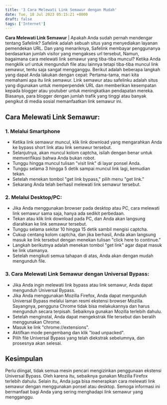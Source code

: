 ```yaml
---
title: '3 Cara Melewati Link Semawur dengan Mudah'
date: Tue, 18 Jul 2023 05:15:21 +0000
draft: false
tags: ['Internet']
---
```


**Cara Melewati Link Semawur** | Apakah Anda sudah pernah mendengar tentang Safelink? Safelink adalah sebuah situs yang menyediakan layanan pemendekan URL. Dan yang menariknya, Safelink membayar penggunanya berdasarkan jumlah visitor yang mengakses url tersebut, Namun, bagaimana cara melewati link semawur yang tiba-tiba muncul? Ketika Anda mengklik url untuk mengunduh file atau lainnya tetapi tiba-tiba muncul link semawur, tentu saja sangat mengganggu. Berikut adalah beberapa langkah yang dapat Anda lakukan dengan cepat: Pertama-tama, mari kita memahami apa itu link semawur. Link semawur atau safelinku adalah situs yang digunakan untuk memperpendek URL dan memberikan kesempatan kepada blogger atau youtuber untuk meningkatkan pendapatan mereka. Biasanya, para blogger dengan jumlah trafik yang tinggi atau banyak pengikut di media sosial memanfaatkan link semawur ini.

Cara Melewati Link Semawur:
---------------------------

### 1\. Melalui Smartphone

*   Ketika link semawur muncul, klik link download yang mengarahkan Anda ke bypass short link atau link semawur tersebut.
*   Selanjutnya, akan muncul kolom captcha, isilah dengan benar untuk memverifikasi bahwa Anda bukan robot.
*   Tunggu hingga muncul tulisan "visit link" di layar ponsel Anda.
*   Tunggu selama 3 hingga 5 detik sampai muncul link lagi, kemudian tekan.
*   Setelah menekan tombol "get link bypass," pilih menu "get link."
*   Sekarang Anda telah berhasil melewati link semawur tersebut.

### 2\. Melalui Desktop/PC:

*   Jika Anda menggunakan browser pada desktop atau PC, cara melewati link semawur sama saja, hanya ada sedikit perbedaan.
*   Tekan atau klik link download pada PC, dan Anda akan langsung diarahkan ke link semawur tersebut.
*   Tunggu selama sekitar 10 hingga 15 detik sambil mengisi captcha.
*   Cukup centang kolom captcha, dan jika berhasil, Anda akan langsung masuk ke link tersebut dengan menekan tulisan "click here to continue."
*   Langkah berikutnya adalah menekan tombol "get link" agar dapat masuk ke link utamanya.
*   Setelah mengikuti semua tahapan di atas, Anda akan dengan mudah mengunduh file.

### 3\. Cara Melewati Link Semawur dengan Universal Bypass:

*   Jika Anda ingin melewati link bypass atau link semawur, Anda dapat mengunduh Universal Bypass.
*   Jika Anda menggunakan Mozilla Firefox, Anda dapat mengunduh Universal Bypass melalui laman resmi ekstensi browser Mozilla. Sayangnya, pengguna Chrome tidak bisa melakukannya dan harus mengunduh secara terpisah. Sebaiknya gunakan Mozilla terlebih dahulu.
*   Setelah menginstal, Anda dapat mengekstrak file tersebut dan beralih menggunakan Chrome.
*   Masuk ke link "chrome://extensions".
*   Aktifkan mode pengembang dan klik "load unpacked".
*   Pilih file Universal Bypass yang telah diekstrak sebelumnya, dan prosesnya akan selesai.

Kesimpulan
----------

Perlu diingat, tidak semua mesin pencari mengizinkan penggunaan ekstensi Universal Bypass. Oleh karena itu, sebaiknya gunakan Mozilla Firefox terlebih dahulu. Selain itu, Anda juga bisa menerapkan cara melewati link semawur dengan menggunakan ponsel atau desktop. Semoga informasi ini bermanfaat bagi Anda yang sering menghadapi link semawur yang mengganggu.